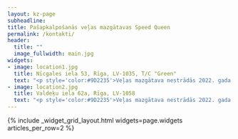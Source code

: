 ```yaml
---
layout: kz-page
subheadline:
title: Pašapkalpošanās veļas mazgātavas Speed Queen
permalink: /kontakti/
header:
  title: ""
  image_fullwidth: main.jpg
widgets:
- image: location1.jpg
  title: Nīcgales iela 53, Rīga, LV-1035, T/C "Green"
  text: "<p style='color:#9D2235'>Veļas mazgātava nestrādās 2022. gada 23. un 24. jūnijā.<br/>Tiekamies 2022. gada 25. jūnijā!</p><br/>Strādājam bez brīvdienām 11:00-20:00<br/>Tālrunis: +371 20142860"
- image: location2.jpg
  title: Valdeķu iela 62a, Rīga, LV-1058
  text: "<p style='color:#9D2235'>Veļas mazgātava nestrādās 2022. gada 23., 24. un 25. jūnijā.<br/>Tiekamies 2022. gada 26. jūnijā!</p><br/>Darba laiks: piektdiena, sestdiena, svētdiena, pirmdiena<br/>no 11:00 līdz 19:00<br/>Tālrunis: +371 22337337"
---
```


{% include _widget_grid_layout.html widgets=page.widgets articles_per_row=2 %}
